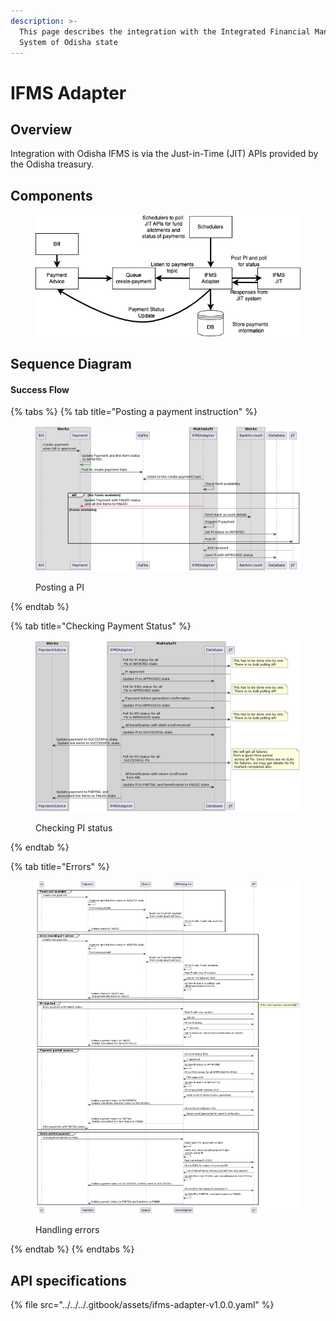 ```yaml
---
description: >-
  This page describes the integration with the Integrated Financial Management
  System of Odisha state
---
```


# IFMS Adapter

## Overview

Integration with Odisha IFMS is via the Just-in-Time (JIT) APIs provided by the Odisha treasury.

## Components

<figure><img src="../../../.gitbook/assets/JITComponents (1).png" alt=""><figcaption></figcaption></figure>

## Sequence Diagram

#### Success Flow

{% tabs %}
{% tab title="Posting a payment instruction" %}
<figure><img src="../../../.gitbook/assets/Posting-PI2.png" alt=""><figcaption><p>Posting a PI</p></figcaption></figure>
{% endtab %}

{% tab title="Checking Payment Status" %}
<figure><img src="../../../.gitbook/assets/checking-status (1).png" alt=""><figcaption><p>Checking PI status</p></figcaption></figure>
{% endtab %}

{% tab title="Errors" %}
<figure><img src="../../../.gitbook/assets/ErrorFlows (1).png" alt=""><figcaption><p>Handling errors</p></figcaption></figure>


{% endtab %}
{% endtabs %}



## API specifications

{% file src="../../../.gitbook/assets/ifms-adapter-v1.0.0.yaml" %}

